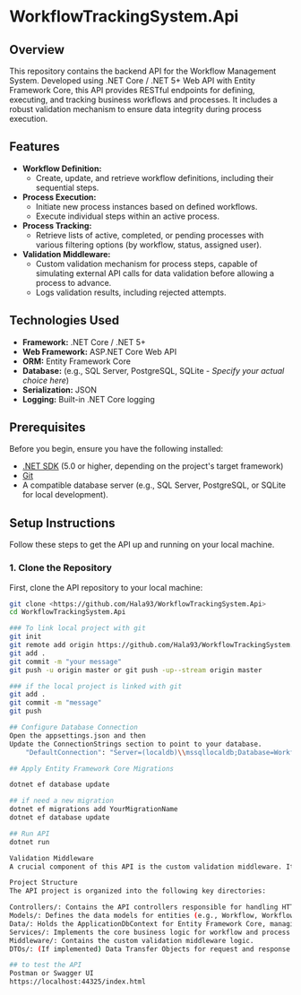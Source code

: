 # WorkflowTrackingSystem.Api

## Overview

This repository contains the backend API for the Workflow Management System. Developed using .NET Core / .NET 5+ Web API with Entity Framework Core, this API provides RESTful endpoints for defining, executing, and tracking business workflows and processes.
It includes a robust validation mechanism to ensure data integrity during process execution.

## Features

* **Workflow Definition:**
    * Create, update, and retrieve workflow definitions, including their sequential steps.
* **Process Execution:**
    * Initiate new process instances based on defined workflows.
    * Execute individual steps within an active process.
* **Process Tracking:**
    * Retrieve lists of active, completed, or pending processes with various filtering options (by workflow, status, assigned user).
* **Validation Middleware:**
    * Custom validation mechanism for process steps, capable of simulating external API calls for data validation before allowing a process to advance.
    * Logs validation results, including rejected attempts.

## Technologies Used

* **Framework:** .NET Core / .NET 5+
* **Web Framework:** ASP.NET Core Web API
* **ORM:** Entity Framework Core
* **Database:** (e.g., SQL Server, PostgreSQL, SQLite - *Specify your actual choice here*)
* **Serialization:** JSON
* **Logging:** Built-in .NET Core logging

## Prerequisites

Before you begin, ensure you have the following installed:

* [.NET SDK](https://dotnet.microsoft.com/download) (5.0 or higher, depending on the project's target framework)
* [Git](https://git-scm.com/downloads)
* A compatible database server (e.g., SQL Server, PostgreSQL, or SQLite for local development).

## Setup Instructions

Follow these steps to get the API up and running on your local machine.

### 1. Clone the Repository

First, clone the API repository to your local machine:

```bash
git clone <https://github.com/Hala93/WorkflowTrackingSystem.Api>
cd WorkflowTrackingSystem.Api

### To link local project with git
git init
git remote add origin https://github.com/Hala93/WorkflowTrackingSystem.Api.git
git add .
git commit -m "your message"
git push -u origin master or git push -up--stream origin master

### if the local project is linked with git
git add .
git commit -m "message"
git push

## Configure Database Connection
Open the appsettings.json and then
Update the ConnectionStrings section to point to your database.
    "DefaultConnection": "Server=(localdb)\\mssqllocaldb;Database=WorkflowTrackingDB;Trusted_Connection=True;MultipleActiveResultSets=true"

## Apply Entity Framework Core Migrations

dotnet ef database update

## if need a new migration
dotnet ef migrations add YourMigrationName
dotnet ef database update

## Run API
dotnet run

Validation Middleware
A crucial component of this API is the custom validation middleware. It intercepts requests to POST /v1/processes/execute. If a specific WorkflowStep is configured to RequiresValidation, the middleware will simulate (or in a real scenario, call) an external API to validate the provided input data or process context. If validation fails, the process step is prevented from advancing, and an error response is returned to the client, along with a log of the validation failure.

Project Structure
The API project is organized into the following key directories:

Controllers/: Contains the API controllers responsible for handling HTTP requests.
Models/: Defines the data models for entities (e.g., Workflow, WorkflowStep, Process, ProcessStep, ValidationLog).
Data/: Holds the ApplicationDbContext for Entity Framework Core, managing database interactions.
Services/: Implements the core business logic for workflow and process management.
Middleware/: Contains the custom validation middleware logic.
DTOs/: (If implemented) Data Transfer Objects for request and response serialization.

## to test the API
Postman or Swagger UI
https://localhost:44325/index.html
